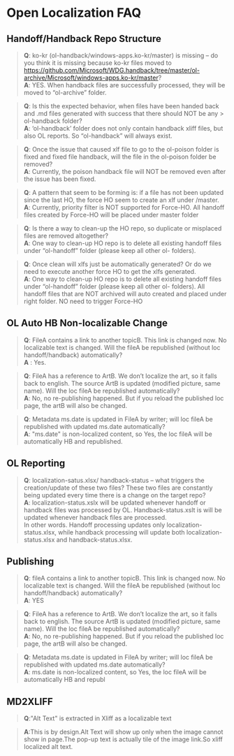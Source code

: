 # Open Localization FAQ

## Handoff/Handback Repo Structure

> **Q**: ko-kr (ol-handback/windows-apps.ko-kr/master) is missing – do you think it is missing because ko-kr files moved to
> https://github.com/Microsoft/WDG.handback/tree/master/ol-archive/Microsoft/windows-apps.ko-kr/master?  
> **A**: YES. When handback files are successfully processed, they will be moved to “ol-archive” folder.

> **Q**: Is this the expected behavior, when files have been handed back and .md files generated with success that there should NOT be any > ol-handback folder?  
> **A**: ‘ol-handback’ folder does not only contain handback xliff files, but also OL reports. So “ol-handback” will always exist.

> **Q**: Once the issue that caused xlf file to go to the ol-poison folder is fixed and fixed file handback, will the file in the ol-poison folder be removed?  
> **A**: Currently, the poison handback file will NOT be removed even after the issue has been fixed.  

> **Q**: A pattern that seem to be forming is: if a file has not been updated since the last HO, the force HO seem to create an xlf under /master.  
> **A**: Currently, priority filter is NOT supported for Force-HO. All handoff files created by Force-HO will be placed under master folder      

> **Q**: Is there a way to clean-up the HO repo, so duplicate or misplaced files are removed altogether?  
> **A**: One way to clean-up HO repo is to delete all existing handoff files under “ol-handoff” folder (please keep all other ol- folders).  

> **Q**: Once clean will xlfs just be automatically generated? Or do we need to execute another force HO to get the xlfs generated.  
> **A**: One way to clean-up HO repo is to delete all existing handoff files under “ol-handoff” folder (please keep all other ol- folders). All handoff files that are NOT archived will auto created and placed under right folder. NO need to trigger Force-HO

## OL Auto HB Non-localizable Change

> **Q**: FileA contains a link to another topicB. This link is changed now.  No localizable text is changed. Will the fileA be republished (without loc handoff/handback) automatically?  
> **A** : Yes.

> **Q**: FileA has a reference to ArtB. We don’t localize the art, so it falls back to english.  The source ArtB is updated (modified picture, same name).  Will the loc fileA be republished automatically?  
> **A**: No, no re-publishing happened. But if you reload the published loc page, the artB will also be changed.

> **Q**: Metadata ms.date is updated in FileA by writer; will loc fileA be republished with updated ms.date automatically?  
> **A**: "ms.date" is non-localized content, so Yes, the loc fileA will be automatically HB and republished.

## OL Reporting

> **Q**: localization-satus.xlsx/ handback-status – what triggers the creation/update of these two files? These two files are constantly being updated every time there is a change on the target repo?  
> **A**: localization-status.xslx will be updated whenever handoff or handback files was processed by OL. Handback-status.xslt is will be updated whenever handback files are processed.  
In other words. Handoff processing updates only localization-status.xlsx, while handback processing will update both localization-status.xlsx and handback-status.xlsx.  

## Publishing

> **Q**: fileA contains a link to another topicB. This link is changed now.  No localizable text is changed. Will the fileA be republished (without loc handoff/handback) automatically?  
> **A**: YES    

> **Q**: FileA has a reference to ArtB. We don’t localize the art, so it falls back to english.  The source ArtB is updated (modified picture, same name).  Will the loc fileA be republished automatically?  
> **A**: No, no re-publishing happened. But if you reload the published loc page, the artB will also be changed. 

> **Q**: Metadata ms.date is updated in FileA by writer; will loc fileA be republished with updated ms.date automatically?  
> **A**: ms.date is non-localized content, so Yes, the loc fileA will be automatically HB and republ

## MD2XLIFF 

> **Q**:"Alt Text" is extracted in Xliff as a localizable text

> **A**:This is by design.Alt Text will show up only when the image cannot show in page.The pop-up text is actually tile of the image link.So xliff localized alt text.
